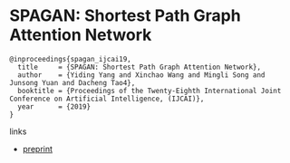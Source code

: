 # SPAGAN: Shortest Path Graph Attention Network

```
@inproceedings{spagan_ijcai19,
  title     = {SPAGAN: Shortest Path Graph Attention Network},
  author    = {Yiding Yang and Xinchao Wang and Mingli Song and Junsong Yuan and Dacheng Tao4},
  booktitle = {Proceedings of the Twenty-Eighth International Joint Conference on Artificial Intelligence, (IJCAI)},            
  year      = {2019}
}
```

links
- [preprint](https://cse.buffalo.edu/~jsyuan/papers/2019/SPAGAN_Shortest_Path_Graph_Attention_Network.pdf)

